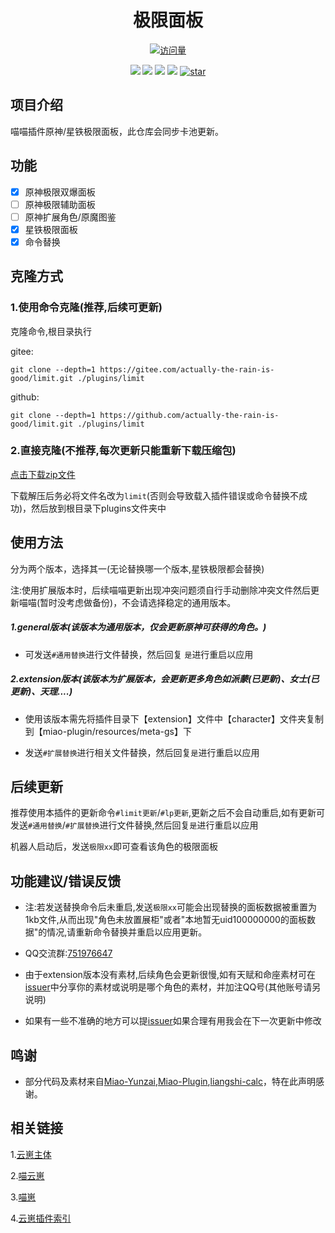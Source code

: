 <div align=center> <h1>极限面板</h1> </div>

<div align="center">

[![访问量](https://profile-counter.glitch.me/limit/count.svg)](https://gitee.com/actually-the-rain-is-good/limit)

[![](https://img.shields.io/badge/Yunzai-v3-yellow)](https://gitee.com/Le-niao/Yunzai-Bot)
[![](https://img.shields.io/badge/Miao﹣­­­­­­Yunzai-v3.1.3-yellow)](https://gitee.com/yoimiya-kokomi/Miao-Yunzai)
[![](https://img.shields.io/badge/TRSS﹣­­­­­­Yunzai-v3.1.2-yellow)](https://gitee.com/TimeRainStarSky/Yunzai)
[![](https://img.shields.io/badge/Author-其实雨很好-red)](https://gitee.com/actually-the-rain-is-good)
<a href='https://gitee.com/actually-the-rain-is-good/limit/stargazers'><img src='https://gitee.com/actually-the-rain-is-good/limit//badge/star.svg?theme=dark' alt='star'></img></a>
</div>

## 项目介绍

喵喵插件原神/星铁极限面板，此仓库会同步卡池更新。

## 功能

- [x] 原神极限双爆面板
- [ ] 原神极限辅助面板
- [ ] 原神扩展角色/原魔图鉴
- [x] 星铁极限面板
- [x] 命令替换

## 克隆方式

### 1.使用命令克隆(推荐,后续可更新)

克隆命令,根目录执行

gitee:

```
git clone --depth=1 https://gitee.com/actually-the-rain-is-good/limit.git ./plugins/limit
```

github:

```
git clone --depth=1 https://github.com/actually-the-rain-is-good/limit.git ./plugins/limit
```

### 2.直接克隆(不推荐,每次更新只能重新下载压缩包)

[点击下载zip文件](https://gitee.com/actually-the-rain-is-good/limit/repository/archive/master.zip)

下载解压后务必将文件名改为`limit`(否则会导致载入插件错误或命令替换不成功)，然后放到根目录下plugins文件夹中

## 使用方法

分为两个版本，选择其一(无论替换哪一个版本,星铁极限都会替换)

注:使用扩展版本时，后续喵喵更新出现冲突问题须自行手动删除冲突文件然后更新喵喵(暂时没考虑做备份)，不会请选择稳定的通用版本。

##### 1.general版本(该版本为通用版本，仅会更新原神可获得的角色。)

* 可发送`#通用替换`进行文件替换，然后回复 `是`进行重启以应用

##### 2.extension版本(该版本为扩展版本，会更新更多角色如派蒙(已更新)、女士(已更新)、天理....)

* 使用该版本需先将插件目录下【extension】文件中【character】文件夹复制到【miao-plugin/resources/meta-gs】下

* 发送`#扩展替换`进行相关文件替换，然后回复`是`进行重启以应用

## 后续更新

推荐使用本插件的更新命令`#limit更新`/`#lp更新`,更新之后不会自动重启,如有更新可发送`#通用替换`/`#扩展替换`进行文件替换,然后回复`是`进行重启以应用

机器人启动后，发送`极限xx`即可查看该角色的极限面板

## 功能建议/错误反馈

- 注:若发送替换命令后未重启,发送`极限xx`可能会出现替换的面板数据被重置为1kb文件,从而出现"角色未放置展柜"或者"本地暂无uid100000000的面板数据"的情况,请重新命令替换并重启以应用更新。

- QQ交流群:[751976647](https://qm.qq.com/q/k6jV4bvLEW)

- 由于extension版本没有素材,后续角色会更新很慢,如有天赋和命座素材可在[issuer](https://gitee.com/actually-the-rain-is-good/limit/issues)中分享你的素材或说明是哪个角色的素材，并加注QQ号(其他账号请另说明)

- 如果有一些不准确的地方可以提[issuer](https://gitee.com/actually-the-rain-is-good/limit/issues)如果合理有用我会在下一次更新中修改

## 鸣谢
- 部分代码及素材来自[Miao-Yunzai](https://gitee.com/yoimiya-kokomi/Miao-Yunzai),[Miao-Plugin](https://gitee.com/yoimiya-kokomi/miao-plugin),[liangshi-calc](https://gitee.com/liangshi233/liangshi-calc)，特在此声明感谢。

## 相关链接
1.[云崽主体](https://gitee.com/Le-niao/Yunzai-Bot)

2.[喵云崽](https://gitee.com/yoimiya-kokomi/Yunzai-Bot)

3.[喵崽](https://gitee.com/yoimiya-kokomi/Miao-Yunzai)

4.[云崽插件索引](https://gitee.com/yhArcadia/Yunzai-Bot-plugins-index)